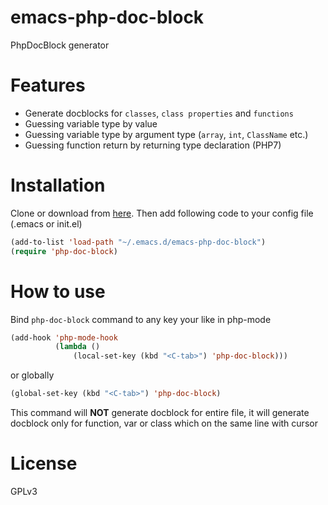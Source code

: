 # emacs-php-doc-block
PhpDocBlock generator

# Features
* Generate docblocks for `classes`, `class properties` and `functions`
* Guessing variable type by value
* Guessing variable type by argument type (`array`, `int`, `ClassName` etc.)
* Guessing function return by returning type declaration (PHP7)

# Installation
Clone or download from [here](https://github.com/moskalyovd/emacs-php-doc-block.git). Then add following code to your config file (.emacs or init.el)
```lisp
(add-to-list 'load-path "~/.emacs.d/emacs-php-doc-block")
(require 'php-doc-block)
```

# How to use
Bind `php-doc-block` command to any key your like in php-mode
```lisp
(add-hook 'php-mode-hook
          (lambda ()
              (local-set-key (kbd "<C-tab>") 'php-doc-block)))
```
or globally 
```lisp
(global-set-key (kbd "<C-tab>") 'php-doc-block)
```

This command will **NOT** generate docblock for entire file, it will generate docblock only for function, var or class which on the same line with cursor

# License
GPLv3

